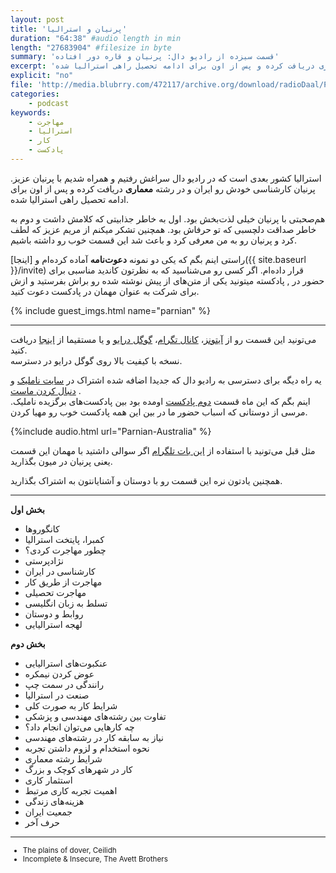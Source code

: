 ```yaml
---
layout: post
title: 'پرنیان و استرالیا'
duration: "64:38" #audio length in min
length: "27683904" #filesize in byte
summary: 'قسمت سیزده از رادیو دال: پرنیان و قاره دور افتاده'
excerpt: 'استرالیا کشور بعدی است که در رادیو دال سراغش رفتیم و همراه شدیم با پرنیان عزیز. پرنیان کارشناسی خودش رو ایران و در رشته معماری دریافت کرده و پس از اون برای ادامه تحصیل راهی استرالیا شده.'
explicit: "no"
file: 'http://media.blubrry.com/472117/archive.org/download/radioDaal/Parnian-Australia.mp3'
categories:
    - podcast
keywords:
    - مهاجرت
    - استرالیا
    - کار
    - پادکست
---
```


استرالیا کشور بعدی است که در رادیو دال سراغش رفتیم و همراه شدیم با پرنیان عزیز. پرنیان کارشناسی خودش رو ایران و در رشته **معماری** دریافت کرده و پس از اون برای ادامه تحصیل راهی استرالیا شده.

هم‌صحبتی با پرنیان خیلی لذت‌بخش بود. اول به خاطر جذابیتی که کلامش داشت و دوم به خاطر صداقت دلچسبی که تو حرفاش بود. همچنین تشکر میکنم از مریم عزیز که لطف کرد و پرنیان رو به من معرفی کرد و باعث شد این قسمت خوب رو داشته باشیم.

راستی اینم بگم که یکی دو نمونه **دعوت‌نامه** آماده کرده‌ام و [اینجا]({{ site.baseurl }}/invite) قرار داده‌ام. اگر کسی رو می‌شناسید که به نظرتون کاندید مناسبی برای حضور در  , پادکسته میتونید  یکی از متن‌های از پیش نوشته شده رو براش بفرستید و ازش برای شرکت به عنوان مهمان در پادکست دعوت کنید.


{% include guest_imgs.html name="parnian" %}

<hr>

می‌تونید این قسمت رو از [آیتونز](http://apple.co/2go4xdT)، [کانال تگرام](https://t.me/radioDaal)، [گوگل درایو](http://bit.ly/daal-13) و یا مستقیما از [اینجا](http://media.blubrry.com/472117/archive.org/download/radioDaal/Parnian-Australia.mp3) دریافت کنید.  
نسخه با کیفیت بالا روی گوگل درایو در دسترسه.

یه راه دیگه برای دسترسی به رادیو دال که جدیدا اضافه شده اشتراک در [سایت ناملیک](http://namlik.me/) و [دنبال کردن ماست](http://namlik.me/channel/%D8%B1%D8%A7%D8%AF%DB%8C%D9%88%20%D8%AF%D8%A7%D9%84)
.  
اینم بگم که این ماه قسمت [دوم پادکست]({{site.baseurl}}/rojin-saba-us) اومده بود بین پادکست‌های برگزیده ناملیک. مرسی از دوستانی که اسباب حضور ما در بین این همه پادکست خوب رو مهیا کردن.

{%include audio.html url="Parnian-Australia" %}

مثل قبل می‌تونید با استفاده از [این بات تلگرام](https://t.me/RadioDaalGuestBot) اگر سوالی داشتید با مهمان این قسمت یعنی پرنیان در میون بگذارید.

همچنین یادتون نره این قسمت رو با دوستان و آشنایانتون به اشتراک بگذارید.


<hr>

**بخش اول**

- کانگوروها
- کمبرا، پایتخت استرالیا
- چطور مهاجرت کردی؟
- نژادپرستی
- کارشناسی در ایران
- مهاجرت از طریق کار
- مهاجرت تحصیلی
- تسلط به زبان انگلیسی
- روابط و دوستان
- لهجه استرالیایی

**بخش دوم**

- عنکبوت‌های استرالیایی
- عوض کردن نیمکره
- رانندگی در سمت چپ
- صنعت در استرالیا
- شرایط کار به صورت کلی
- تفاوت بین رشته‌های مهندسی و پزشکی
- چه کارهایی می‌توان انجام داد؟
- نیاز به سابقه کار در رشته‌های مهندسی
- نحوه استخدام و لزوم داشتن تجربه
- شرایط رشته معماری
- کار در شهرهای کوچک و بزرگ
- استثمار کاری
- اهمیت تجربه کاری مرتبط
- هزینه‌های زندگی
- جمعیت ایران
- حرف آخر

<hr>

<div dir="ltr" style="font-size: smaller;">
<ul>
<li>The plains of dover, Ceilidh</li>
<li>Incomplete & Insecure, The Avett Brothers</li>
</ul>
</div>